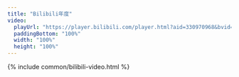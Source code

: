 ```yaml
---
title: "Bilibili年度"
video:
  playUrl: "https://player.bilibili.com/player.html?aid=330970968&bvid=BV17A411W7gJ&cid=273707402&page=1"
  paddingBottom: "100%"
  width: "100%"
  height: "100%"
---
```


{% include common/bilibili-video.html %}